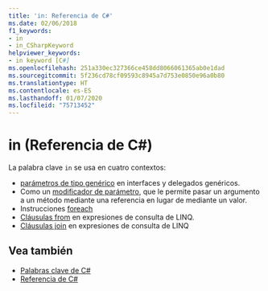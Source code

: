 ```yaml
---
title: 'in: Referencia de C#'
ms.date: 02/06/2018
f1_keywords:
- in
- in_CSharpKeyword
helpviewer_keywords:
- in keyword [C#]
ms.openlocfilehash: 251a330ec327366ce458dd8066061365ab0e1dad
ms.sourcegitcommit: 5f236cd78cf09593c8945a7d753e0850e96a0b80
ms.translationtype: HT
ms.contentlocale: es-ES
ms.lasthandoff: 01/07/2020
ms.locfileid: "75713452"
---
```

# <a name="in-c-reference"></a>in (Referencia de C#)

La palabra clave `in` se usa en cuatro contextos:  
  
- [parámetros de tipo genérico](in-generic-modifier.md) en interfaces y delegados genéricos.
- Como un [modificador de parámetro](in-parameter-modifier.md), que le permite pasar un argumento a un método mediante una referencia en lugar de mediante un valor.
- Instrucciones [foreach](foreach-in.md)
- [Cláusulas from](from-clause.md) en expresiones de consulta de LINQ.
- [Cláusulas join](join-clause.md) en expresiones de consulta de LINQ
  
## <a name="see-also"></a>Vea también

- [Palabras clave de C#](index.md)
- [Referencia de C#](../index.md)
